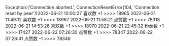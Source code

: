 Exception:('Connection aborted.', ConnectionResetError(104, 'Connection reset by peer'))2022-06-21  10:00:27   喜欢数 +1 >>>> 18965
2022-06-21  11:49:12   喜欢数 +1 >>>> 18967
2022-06-21  11:58:21   点赞数 +1 >>>> 78318
2022-06-21  14:53:26   喜欢数 +1 >>>> 18970
2022-06-21  22:45:32   粉丝数 +1 >>>> 17427
2022-06-22  07:26:30   点赞数 +1 >>>> 78347
2022-06-22  07:26:41   点赞数 -1 >>>> 78346
